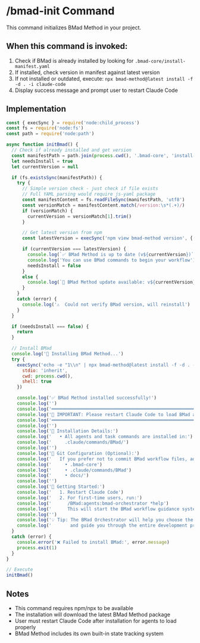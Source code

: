# /bmad-init Command

This command initializes BMad Method in your project.

## When this command is invoked:

1. Check if BMad is already installed by looking for `.bmad-core/install-manifest.yaml`
2. If installed, check version in manifest against latest version
3. If not installed or outdated, execute: `npx bmad-method@latest install -f -d . -i claude-code`
4. Display success message and prompt user to restart Claude Code

## Implementation

```javascript
const { execSync } = require('node:child_process')
const fs = require('node:fs')
const path = require('node:path')

async function initBmad() {
  // Check if already installed and get version
  const manifestPath = path.join(process.cwd(), '.bmad-core', 'install-manifest.yaml')
  let needsInstall = true
  let currentVersion = null

  if (fs.existsSync(manifestPath)) {
    try {
      // Simple version check - just check if file exists
      // Full YAML parsing would require js-yaml package
      const manifestContent = fs.readFileSync(manifestPath, 'utf8')
      const versionMatch = manifestContent.match(/version:\s*(.+)/)
      if (versionMatch) {
        currentVersion = versionMatch[1].trim()
      }

      // Get latest version from npm
      const latestVersion = execSync('npm view bmad-method version', { encoding: 'utf8' }).trim()

      if (currentVersion === latestVersion) {
        console.log(`✅ BMad Method is up to date (v${currentVersion})`)
        console.log('You can use BMad commands to begin your workflow')
        needsInstall = false
      }
      else {
        console.log(`🔄 BMad Method update available: v${currentVersion} → v${latestVersion}`)
      }
    }
    catch (error) {
      console.log('⚠️  Could not verify BMad version, will reinstall')
    }
  }

  if (needsInstall === false) {
    return
  }

  // Install BMad
  console.log('🚀 Installing BMad Method...')
  try {
    execSync('echo -e "1\\n" | npx bmad-method@latest install -f -d . -i claude-code', {
      stdio: 'inherit',
      cwd: process.cwd(),
      shell: true
    })

    console.log('✅ BMad Method installed successfully!')
    console.log('')
    console.log('═══════════════════════════════════════════════════════════════')
    console.log('📌 IMPORTANT: Please restart Claude Code to load BMad agents')
    console.log('═══════════════════════════════════════════════════════════════')
    console.log('')
    console.log('📂 Installation Details:')
    console.log('   • All agents and task commands are installed in:')
    console.log('     .claude/commands/BMad/')
    console.log('')
    console.log('🔧 Git Configuration (Optional):')
    console.log('   If you prefer not to commit BMad workflow files, add these to .gitignore:')
    console.log('     • .bmad-core')
    console.log('     • .claude/commands/BMad')
    console.log('     • docs/')
    console.log('')
    console.log('🚀 Getting Started:')
    console.log('   1. Restart Claude Code')
    console.log('   2. For first-time users, run:')
    console.log('      /BMad:agents:bmad-orchestrator *help')
    console.log('      This will start the BMad workflow guidance system')
    console.log('')
    console.log('💡 Tip: The BMad Orchestrator will help you choose the right workflow')
    console.log('       and guide you through the entire development process.')
  }
  catch (error) {
    console.error('❌ Failed to install BMad:', error.message)
    process.exit(1)
  }
}

// Execute
initBmad()
```

## Notes

- This command requires npm/npx to be available
- The installation will download the latest BMad Method package
- User must restart Claude Code after installation for agents to load properly
- BMad Method includes its own built-in state tracking system
